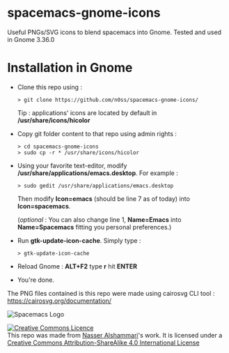 # spacemacs-gnome-icons
Useful PNGs/SVG icons to blend spacemacs into Gnome. Tested and used in Gnome 3.36.0

# Installation in Gnome

* Clone this repo using : 
  ```
  > git clone https://github.com/n0ss/spacemacs-gnome-icons/
  ```

  Tip : applications' icons are located by default in **/usr/share/icons/hicolor**


* Copy git folder content to that repo using admin rights :

  ```
  > cd spacemacs-gnome-icons
  > sudo cp -r * /usr/share/icons/hicolor
  ```
  
* Using your favorite text-editor, modify **/usr/share/applications/emacs.desktop**. For example :

  ```
  > sudo gedit /usr/share/applications/emacs.desktop
  ```
  Then modify __Icon=emacs__ (should be line 7 as of today) into __Icon=spacemacs__.
  
  (*optional* : You can also change line 1, __Name=Emacs__ into __Name=Spacemacs__ fitting you personal preferences.)


* Run **gtk-update-icon-cache**. Simply type :

  ```
  > gtk-update-icon-cache
  ```
  
* Reload Gnome : **ALT+F2** type **r** hit **ENTER**
  
* You're done.
  
The PNG files contained is this repo were made using cairosvg CLI tool : https://cairosvg.org/documentation/
 
 ![Spacemacs Logo](https://camo.githubusercontent.com/b39bdab925b8da08ecaf08eda877b01b8421b619/68747470733a2f2f7777772e6e61737365722e73706163652f696d67732f73706163656d6163732d6c6f676f2e706e67)




<a rel="license" href="http://creativecommons.org/licenses/by-sa/4.0/"><img alt="Creative Commons Licence" style="border-width:0" src="https://i.creativecommons.org/l/by-sa/4.0/88x31.png" /></a><br /><span xmlns:dct="http://purl.org/dc/terms/" href="http://purl.org/dc/dcmitype/StillImage" property="dct:title" rel="dct:type">
This repo was made from <a xmlns:cc="http://creativecommons.org/ns#" href="http://www.nass3r.com" property="cc:attributionName" rel="cc:attributionURL">Nasser Alshammari</a>'s work. It is licensed under a <a rel="license" href="http://creativecommons.org/licenses/by-sa/4.0/">Creative Commons Attribution-ShareAlike 4.0 International License</a>
